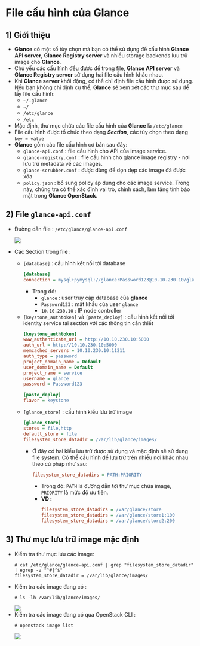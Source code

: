 # File cấu hình của Glance
## **1) Giới thiệu**
- **Glance** có một số tùy chọn mà bạn có thể sử dụng để cấu hình **Glance API server**, **Glance Registry server** và nhiều storage backends lưu trữ image cho **Glance**.
- Chủ yếu các cấu hình đều được để trong file, **Glance API server** và **Glance Registry server** sử dụng hai file cấu hình khác nhau.
- Khi **Glance server** khởi động, có thể chỉ định file cấu hình được sử dụng. Nếu bạn không chỉ định cụ thể, **Glance** sẽ xem xét các thư mục sau để lấy file cấu hình:
    - `~/.glance`
    - `~/`
    - `/etc/glance`
    - `/etc`
- Mặc định, thư mục chứa các file cấu hình của **Glance** là `/etc/glance`
- File cấu hình được tổ chức theo dạng ***Section***, các tùy chọn theo dạng `key = value`
- **Glance** gồm các file cấu hình cơ bản sau đây:
    - `glance-api.conf` : file cấu hình cho API của image service.
    - `glance-registry.conf` : file cấu hình cho glance image registry - nơi lưu trữ metadata về các images.
    - `glance-scrubber.conf` : được dùng để dọn dẹp các image đã được xóa
    - `policy.json` : bổ sung policy áp dụng cho các image service. Trong này, chúng tra có thể xác định vai trò, chính sách, làm tăng tính bảo mật trong **Glance OpenStack**.
## **2) File `glance-api.conf`**
- Đường dẫn file : `/etc/glance/glance-api.conf`

    <img src=https://i.imgur.com/IgRNETk.png>

- Các Section trong file :
    - `[database]` : cấu hình kết nối tới database
        ```ini
        [database]
        connection = mysql+pymysql://glance:Password123@10.10.230.10/glance
        ```
        - Trong đó:
            - `glance` : user truy cập database của **glance**
            - `Password123` : mật khẩu của user `glance`
            - `10.10.230.10` : IP node controller
    - `[keystone_authtoken]` và `[paste_deploy]` : cấu hình kết nối tới identity service tại section với các thông tin cần thiết
        ```ini
        [keystone_authtoken]
        www_authenticate_uri = http://10.10.230.10:5000
        auth_url = http://10.10.230.10:5000
        memcached_servers = 10.10.230.10:11211
        auth_type = password
        project_domain_name = Default
        user_domain_name = Default
        project_name = service
        username = glance
        password = Password123

        [paste_deploy]
        flavor = keystone
        ```
    - `[glance_store]` : cấu hình kiểu lưu trữ image
        ```ini
        [glance_store]
        stores = file,http
        default_store = file
        filesystem_store_datadir = /var/lib/glance/images/
        ```
        - Ở đây có hai kiểu lưu trữ được sử dụng và mặc định sẽ sử dụng file system. Có thể cấu hình để lưu trữ trên nhiều nơi khác nhau theo cú pháp như sau:
            ```ini
            filesystem_store_datadirs = PATH:PRIORITY
            ```
            - Trong đó: `PATH` là đường dẫn tới thư mục chứa image, `PRIORITY` là mức độ ưu tiên.
            - **VD :**
                ```ini
                filesystem_store_datadirs = /var/glance/store
                filesystem_store_datadirs = /var/glance/store1:100
                filesystem_store_datadirs = /var/glance/store2:200
                ```
## **3) Thư mục lưu trữ image mặc định**
- Kiểm tra thư mục lưu các image:
    ```
    # cat /etc/glance/glance-api.conf | grep "filesystem_store_datadir" | egrep -v "^#|^$"
    filesystem_store_datadir = /var/lib/glance/images/
    ```
- Kiểm tra các image đang có :
    ```
    # ls -lh /var/lib/glance/images/
    ```
    <img src=https://i.imgur.com/c6vgiVH.png>
- Kiểm tra các image đang có qua OpenStack CLI :
    ```
    # openstack image list
    ```
    <img src=https://i.imgur.com/h5sIbAB.png>
